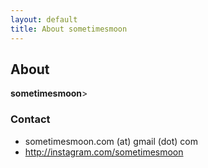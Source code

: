 ```yaml
---
layout: default
title: About sometimesmoon
---
```


<div class="post">
	<h2 class="pageTitle">About</h2>

  <p class="intro"><b>sometimesmoon</b>></p>
<!--   <p class="intro"><b>sometimesmoon</b> is currently a postdoctoral researcher at Yonsei University, Korea. And he is a member of <a href="http://mcml.yonsei.ac.kr/" target="_blank">Multimedia Computing and Machine Learning (MCML) Group</a>, which is led by Prof. Jong-Seok Lee.</p> -->
<!-- 
  <h3>Research Interests</h3>
  <ul>
    <li>Quality of Experience (QoE)</li>
    <li>Image and Video Quality Assessment</li>
    <li>Perception based Multimedia Signal Processing</li>
    <li>Deep Learning for Multimedia Signal Processing</li>
    <li>Super-Resolution, Compression, 4K UHD, HDR, etc.</li>
  </ul>

  <h3>Educaiton</h3>
  <ul>
    <li>Ph.D. in Engineering</li>
      <ul>
        <li>2012.03 - 2018.02</li>
        <li>School of Integrated Technology (SIT), Yonsei University</li>
        <li>Thesis : Objective Modelling of Quality of Experience in Adaptive Multimedia Environments</li>
        <li>Supervisor : Prof. Jong-Seok Lee</li>
      </ul>

    <li>Bachelor of Electrical and Electronic Engineering</li>
      <ul>
        <li>2005.03 - 2012.02</li>
        <li>School of Electrical and Electronic Engineering, Yonsei University</li>
      </ul>
  </ul> -->

  <h3>Contact</h3>
  <ul>
    <li>sometimesmoon.com (at) gmail (dot) com</li>
    <li><a href="http://instagram.com/sometimesmoon" target="_blank">http://instagram.com/sometimesmoon</a></li>
  </ul>

  <!-- <img src="{{ '/assets/img/sky.jpg' | prepend: site.baseurl }}" alt=""> -->

<!-- 	<p class="intro">Long Haul is a minimal, long form <a href="http://jekyllrb.com">Jekyll</a> Theme. It can be used as is or customized to your hearts desire.</p>
	<p>Long Haul was created in honor of all the hard working touring bicycles that have traversed the globe time and time again. Take it for a spin.</p>
	<h2>Features</h2>
	<ul>
		<li>Built with SASS + GULP + BROWSERSYNC + AUTOPREFIXER</li>
  		<li>SVG Social Icons from <a href="http://customizr.net/icons/">Customizr</a></li>
  		<li><a href="http://responsive-nav.com/">Responsive Nav Menu</a></li>
  		<li><a href="https://github.com/snaptortoise/jekyll-rss-feeds">XML Feed for RSS Readers</a></li>
  		<li>Contact Form via <a href="http://formspree.io/">Formspree</a></li>
      <li>5 Post Loop with excerpt on Home Page</li>
  		<li>Previous / Next Post Navigation</li>
      <li>Estimated Reading Time for posts</li>
  		<li><a href="https://github.com/adobe-webplatform/dropcap.js">Drop Cap</a> on posts</li>
  		<li><a href="http://typecast.com/blog/a-more-modern-scale-for-web-typography">A Better Type Scale</a></li>
  	</ul> -->
</div>
